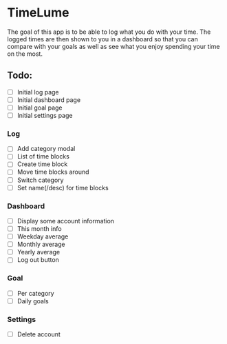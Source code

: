 # TimeLume

The goal of this app is to be able to log what you do with your time. The logged times are then shown to you in a dashboard so that you can compare with your goals as well as see what you enjoy spending your time on the most.

## Todo:

- [ ] Initial log page
- [ ] Initial dashboard page
- [ ] Initial goal page
- [ ] Initial settings page

### Log

- [ ] Add category modal
- [ ] List of time blocks
- [ ] Create time block
- [ ] Move time blocks around
- [ ] Switch category
- [ ] Set name(/desc) for time blocks

### Dashboard

- [ ] Display some account information
- [ ] This month info
- [ ] Weekday average
- [ ] Monthly average
- [ ] Yearly average
- [ ] Log out button

### Goal

- [ ] Per category
- [ ] Daily goals

### Settings

- [ ] Delete account

